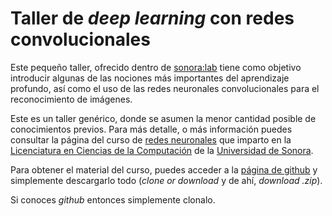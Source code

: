 # Taller de *deep learning* con redes convolucionales

Este pequeño taller, ofrecido dentro de [sonora:lab](https://www.facebook.com/sonoralaborg/) tiene como objetivo introducir algunas de las nociones más importantes del aprendizaje profundo, así como el uso de las redes neuronales convolucionales para el reconocimiento de imágenes.


Este es un taller genérico, donde se asumen la menor cantidad posible de conocimientos previos. 
Para más detalle, o más información puedes consultar la página del curso
de [redes neuronales](https://rn-unison.github.io//) que imparto en la [Licenciatura en Ciencias de la Computación](http://cc.uson.mx) de la [Universidad de Sonora](https://www.unison.mx).

Para obtener el material del curso, puedes acceder a la [página de github](https://github.com/ciencia-datos-unison/taller-cnn) y simplemente descargarlo todo (*clone or download* y de ahí, *download .zip*).

Si conoces *github* entonces simplemente clonalo.
